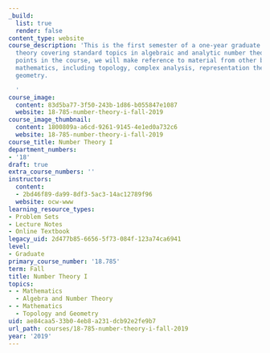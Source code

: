 ```yaml
---
_build:
  list: true
  render: false
content_type: website
course_description: 'This is the first semester of a one-year graduate course in number
  theory covering standard topics in algebraic and analytic number theory. At various
  points in the course, we will make reference to material from other branches of
  mathematics, including topology, complex analysis, representation theory, and algebraic
  geometry.

  '
course_image:
  content: 83d5ba77-3f50-243b-1d86-b055847e1087
  website: 18-785-number-theory-i-fall-2019
course_image_thumbnail:
  content: 1800809a-a6cd-9261-9145-4e1ed0a732c6
  website: 18-785-number-theory-i-fall-2019
course_title: Number Theory I
department_numbers:
- '18'
draft: true
extra_course_numbers: ''
instructors:
  content:
  - 2bd46f89-da99-8df3-5ac3-14ac12789f96
  website: ocw-www
learning_resource_types:
- Problem Sets
- Lecture Notes
- Online Textbook
legacy_uid: 2d477b85-6656-5f73-084f-123a74ca6941
level:
- Graduate
primary_course_number: '18.785'
term: Fall
title: Number Theory I
topics:
- - Mathematics
  - Algebra and Number Theory
- - Mathematics
  - Topology and Geometry
uid: ae84caa5-33b0-4eb8-a231-dcb92e2fe9b7
url_path: courses/18-785-number-theory-i-fall-2019
year: '2019'
---
```

